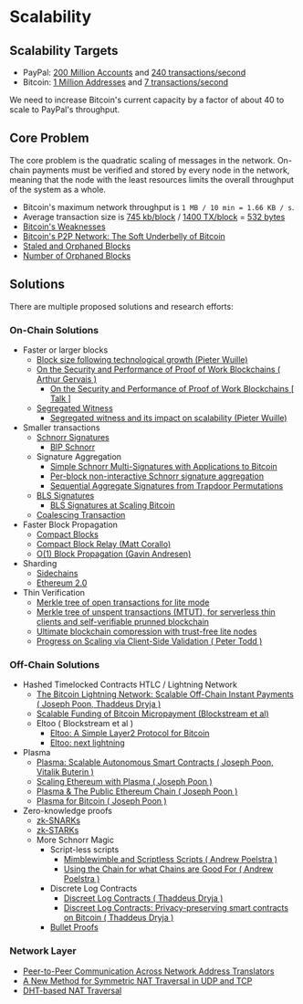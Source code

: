 # Scalability

## Scalability Targets
- PayPal: [200 Million Accounts](https://www.statista.com/statistics/218493/paypals-total-active-registered-accounts-from-2010/) and [240  transactions/second](https://www.statista.com/statistics/419778/paypal-annual-payments)
- Bitcoin: [1 Million Addresses](https://blockchain.info/charts/n-unique-addresses) and [7 transactions/second](https://blockchain.info/charts/n-transactions?timespan=all)

We need to increase Bitcoin's current capacity by a factor of about 40 to scale to PayPal's throughput.

## Core Problem
The core problem is the quadratic scaling of messages in the network. On-chain payments must be verified and stored by
every node in the network, meaning that the node with the least resources
limits the overall throughput of the system as a whole. 

- Bitcoin's maximum network throughput is `1 MB / 10 min = 1.66 KB / s`.
- Average transaction size is [745 kb/block](https://blockchain.info/charts/avg-block-size) / [1400 TX/block](https://blockchain.info/charts/n-transactions-per-block) = [532 bytes](https://charts.bitcoin.com/chart/transaction-size)
- [Bitcoin's Weaknesses](https://en.bitcoin.it/wiki/Weaknesses)
- [Bitcoin's P2P Network: The Soft Underbelly of Bitcoin](https://www.youtube.com/watch?time_continue=37&v=Y6kibPzbrIc)
- [Staled and Orphaned Blocks](https://bitcoin.org/en/glossary/stale-block)
 - [Number of Orphaned Blocks](https://blockchain.info/charts/n-orphaned-blocks?timespan=all)

## Solutions
There are multiple proposed solutions and research efforts:

### On-Chain Solutions
- Faster or larger blocks
  - [Block size following technological growth (Pieter Wuille)](https://github.com/bitcoin/bips/blob/master/bip-0103.mediawiki)
  - [On the Security and Performance of Proof of Work
Blockchains ( Arthur Gervais )](https://eprint.iacr.org/2016/555.pdf)
    - [On the Security and Performance of Proof of Work
  Blockchains [ Talk ]](https://www.youtube.com/watch?time_continue=8857&v=_Z0ID-0DOnc)
  - [Segregated Witness](https://en.bitcoin.it/wiki/Segregated_Witness)
    - [Segregated witness and its impact on scalability (Pieter Wuille)](https://www.youtube.com/watch?v=NOYNZB5BCHM)
- Smaller transactions
  - [Schnorr Signatures](https://en.wikipedia.org/wiki/Schnorr_signature)
      - [BIP Schnorr](https://github.com/sipa/bips/blob/bip-schnorr/bip-schnorr.mediawiki)
  - Signature Aggregation
      - [Simple Schnorr Multi-Signatures with Applications to Bitcoin](https://eprint.iacr.org/2018/068.pdf)
      - [Per-block non-interactive Schnorr signature	aggregation](https://lists.linuxfoundation.org/pipermail/bitcoin-dev/2017-May/014272.html)
      - [Sequential Aggregate Signatures from Trapdoor Permutations](https://hovav.net/ucsd/dist/rsaagg.pdf)
  - [BLS Signatures](https://eprint.iacr.org/2018/483.pdf)
      - [BLS Signatures at Scaling Bitcoin](https://www.youtube.com/watch?v=LDF8bOEqXt4&feature=youtu.be&t=3h4m31s)
  - [Coalescing Transaction](https://github.com/bitcoin/bips/blob/master/bip-0131.mediawiki)
- Faster Block Propagation
  - [Compact Blocks](https://bitcoincore.org/en/2016/06/07/compact-blocks-faq/)
  - [Compact Block Relay (Matt Corallo)](https://github.com/bitcoin/bips/blob/master/bip-0152.mediawiki)
  - [O(1) Block Propagation (Gavin Andresen)](https://gist.github.com/gavinandresen/e20c3b5a1d4b97f79ac2) 
- Sharding
  - [Sidechains](https://www.blockstream.com/sidechains.pdf)
  - [Ethereum 2.0](https://youtu.be/9RtSod8EXn4?t=3h11m45s)
 - Thin Verification
   - [Merkle tree of open transactions for lite mode](https://bitcointalk.org/index.php?topic=21995.0)
   - [Merkle tree of unspent transactions (MTUT), for serverless thin clients and self-verifiable prunned blockchain](https://en.bitcoin.it/wiki/User:DiThi/MTUT)
   - [Ultimate blockchain compression with trust-free lite nodes](https://bitcointalk.org/index.php?topic=88208.0)
   - [Progress on Scaling via Client-Side Validation ( Peter Todd )](https://www.youtube.com/watch?time_continue=6204&v=uO-1rQbdZuk)

### Off-Chain Solutions
- Hashed Timelocked Contracts HTLC / Lightning Network
  - [The Bitcoin Lightning Network:
Scalable Off-Chain Instant Payments ( Joseph Poon, Thaddeus Dryja )](https://lightning.network/lightning-network-paper.pdf)
  - [Scalable Funding of Bitcoin Micropayment (Blockstream et al)](https://www.tik.ee.ethz.ch/file/a20a865ce40d40c8f942cf206a7cba96/Scalable_Funding_Of_Blockchain_Micropayment_Networks.pdf)
  - Eltoo ( Blockstream et al )
    - [Eltoo: A Simple Layer2 Protocol for Bitcoin](https://blockstream.com/eltoo.pdf)
    - [Eltoo: next lightning](https://blockstream.com/2018/04/30/eltoo-next-lightning.html)
- Plasma
  - [Plasma: Scalable Autonomous Smart Contracts ( Joseph Poon, Vitalik Buterin )](https://plasma.io/plasma.pdf)
  - [Scaling Ethereum with Plasma ( Joseph Poon )](https://www.youtube.com/watch?v=plf-kG8jt9c)
  - [Plasma & The Public Ethereum Chain ( Joseph Poon ) ](https://www.youtube.com/watch?v=oOQmnhQrq_U)
  - [Plasma for Bitcoin ( Joseph Poon )](https://www.youtube.com/watch?time_continue=8286&v=QkYXPJMqBNk)
- Zero-knowledge proofs
  - [zk-SNARKs](https://eprint.iacr.org/2013/879.pdf)
  - [zk-STARKs](https://eprint.iacr.org/2018/046.pdf)
  - More Schnorr Magic
    - Script-less scripts
      - [Mimblewimble and Scriptless Scripts ( Andrew Poelstra )](https://www.youtube.com/watch?v=ovCBT1gyk9c)
      - [Using the Chain for what Chains are Good For ( Andrew Poelstra )
    ](https://www.youtube.com/watch?time_continue=5756&v=3pd6xHjLbhs)
    - Discrete Log Contracts
      - [Discreet Log Contracts ( Thaddeus Dryja )](https://www.youtube.com/watch?time_continue=7045&v=LDF8bOEqXt4)
      - [Discreet Log Contracts: Privacy-preserving smart contracts on Bitcoin ( Thaddeus Dryja )](https://www.youtube.com/watch?v=Vpr3vKeByfM)
    - [Bullet Proofs](https://cryptopapers.info/assets/pdf/bulletproofs.pdf)

### Network Layer
- [Peer-to-Peer Communication Across Network Address Translators](http://www.brynosaurus.com/pub/net/p2pnat/)
- [A New Method for Symmetric NAT Traversal in UDP and TCP](http://www.goto.info.waseda.ac.jp/~wei/file/wei-apan-v10.pdf)
- [DHT-based NAT Traversal](http://docs.maidsafe.net/Whitepapers/pdf/DHTbasedNATTraversal.pdf)
